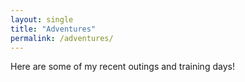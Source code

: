 ```yaml
---
layout: single
title: "Adventures"
permalink: /adventures/
---
```


Here are some of my recent outings and training days!
